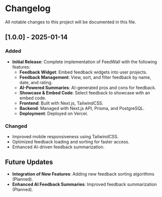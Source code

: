 # Changelog

All notable changes to this project will be documented in this file.

## [1.0.0] - 2025-01-14

### Added
- **Initial Release**: Complete implementation of FeedWall with the following features:
  - **Feedback Widget**: Embed feedback widgets into user projects.
  - **Feedback Management**: View, sort, and filter feedback by name, date, and rating.
  - **AI-Powered Summaries**: AI-generated pros and cons for feedback.
  - **Showcase & Embed Code**: Select feedback to showcase with an embed code.
  - **Frontend**: Built with Next.js, TailwindCSS.
  - **Backend**: Managed with Next.js API, Prisma, and PostgreSQL.
  - **Deployment**: Deployed on Vercel.

### Changed
- Improved mobile responsiveness using TailwindCSS.
- Optimized feedback loading and sorting for faster access.
- Enhanced AI-driven feedback summarization.

## Future Updates

- **Integration of New Features**: Adding new feedback sorting algorithms (Planned).
- **Enhanced AI Feedback Summaries**: Improved feedback summarization (Planned).

